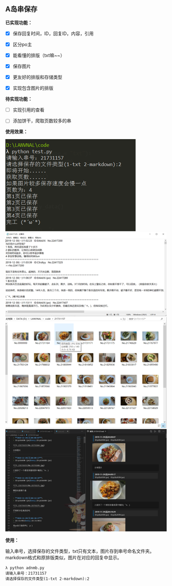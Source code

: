 ## A岛串保存

**已实现功能：**
   - [x] 保存回复时间，ID，回复ID，内容，引用
   - [x] 区分po主
   - [x] 能看懂的排版（txt嘛~~）
   - [x] 保存图片
   - [x] 更友好的排版和存储类型
   - [x] 实现包含图片的排版
   
   
**待实现功能：**
   - [ ] 实现引用的查看
   - [ ] 添加饼干，爬取页数较多的串
   

**使用效果：**

![](https://github.com/LANVNAL/Daily_Tools/blob/master/save_adnmb/adnmb1.png)
![](https://github.com/LANVNAL/Daily_Tools/blob/master/save_adnmb/adnmb2.png)
![](https://github.com/LANVNAL/Daily_Tools/blob/master/save_adnmb/adnmb3.png)
![](https://github.com/LANVNAL/Daily_Tools/blob/master/save_adnmb/adnmb4.png)

**使用：**

输入串号，选择保存的文件类型，txt只有文本，图片存到串号命名文件夹。markdown格式和原排版类似，图片在对应的回复中显示。
```
λ python adnmb.py
请输入串号：21731157
请选择保存的文件类型(1-txt 2-markdown):2
```